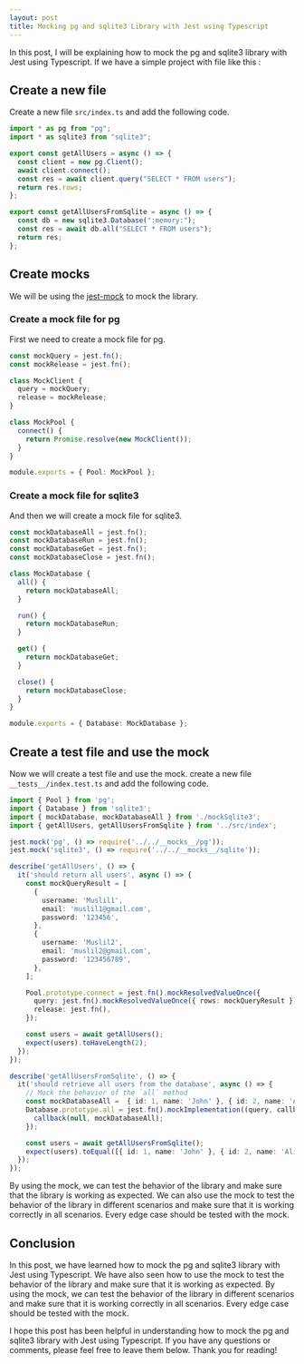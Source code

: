 ```yaml
---
layout: post
title: Mocking pg and sqlite3 Library with Jest using Typescript
---
```


In this post, I will be explaining how to mock the pg and sqlite3 library with Jest using Typescript. If we have a simple project with file like this :

## Create a new file

Create a new file `src/index.ts` and add the following code.

```typescript
import * as pg from "pg";
import * as sqlite3 from "sqlite3";

export const getAllUsers = async () => {
  const client = new pg.Client();
  await client.connect();
  const res = await client.query("SELECT * FROM users");
  return res.rows;
};

export const getAllUsersFromSqlite = async () => {
  const db = new sqlite3.Database(":memory:");
  const res = await db.all("SELECT * FROM users");
  return res;
};
```

## Create mocks

We will be using the [jest-mock](https://jestjs.io/docs/manual-mocks) to mock the library. 


### Create a mock file for pg

First we need to create a mock file for pg.

```typescript title="src/__mocks__/pg.ts"
const mockQuery = jest.fn();
const mockRelease = jest.fn();

class MockClient {
  query = mockQuery;
  release = mockRelease;
}

class MockPool {
  connect() {
    return Promise.resolve(new MockClient());
  }
}

module.exports = { Pool: MockPool };
```

### Create a mock file for sqlite3

And then we will create a mock file for sqlite3.

```typescript
const mockDatabaseAll = jest.fn();
const mockDatabaseRun = jest.fn();
const mockDatabaseGet = jest.fn();
const mockDatabaseClose = jest.fn();

class MockDatabase {
  all() {
    return mockDatabaseAll;
  }

  run() {
    return mockDatabaseRun;
  }

  get() {
    return mockDatabaseGet;
  }

  close() {
    return mockDatabaseClose;
  }
}

module.exports = { Database: MockDatabase };
```

## Create a test file and use the mock

Now we will create a test file and use the mock. create a new file `__tests__/index.test.ts` and add the following code.

```typescript
import { Pool } from 'pg';
import { Database } from 'sqlite3';
import { mockDatabase, mockDatabaseAll } from './mockSqlite3';
import { getAllUsers, getAllUsersFromSqlite } from '../src/index';

jest.mock('pg', () => require('../../__mocks__/pg'));
jest.mock('sqlite3', () => require('../../__mocks__/sqlite'));

describe('getAllUsers', () => {
  it('should return all users', async () => {
    const mockQueryResult = [
      {
        username: 'Muslil1',
        email: 'muslil1@gmail.com',
        password: '123456',
      },
      {
        username: 'Muslil2',
        email: 'muslil2@gmail.com',
        password: '123456789',
      },
    ];

    Pool.prototype.connect = jest.fn().mockResolvedValueOnce({
      query: jest.fn().mockResolvedValueOnce({ rows: mockQueryResult }),
      release: jest.fn(),
    });

    const users = await getAllUsers();
    expect(users).toHaveLength(2);
  });
});

describe('getAllUsersFromSqlite', () => {
  it('should retrieve all users from the database', async () => {
    // Mock the behavior of the `all` method
    const mockDatabaseAll =  { id: 1, name: 'John' }, { id: 2, name: 'Alice' };
    Database.prototype.all = jest.fn().mockImplementation((query, callback) => {
      callback(null, mockDatabaseAll);
    });

    const users = await getAllUsersFromSqlite();
    expect(users).toEqual([{ id: 1, name: 'John' }, { id: 2, name: 'Alice' }]);
  });
});
```

By using the mock, we can test the behavior of the library and make sure that the library is working as expected. We can also use the mock to test the behavior of the library in different scenarios and make sure that it is working correctly in all scenarios. Every edge case should be tested with the mock. 

## Conclusion

In this post, we have learned how to mock the pg and sqlite3 library with Jest using Typescript. We have also seen how to use the mock to test the behavior of the library and make sure that it is working as expected. By using the mock, we can test the behavior of the library in different scenarios and make sure that it is working correctly in all scenarios. Every edge case should be tested with the mock. 

I hope this post has been helpful in understanding how to mock the pg and sqlite3 library with Jest using Typescript. If you have any questions or comments, please feel free to leave them below. Thank you for reading!
